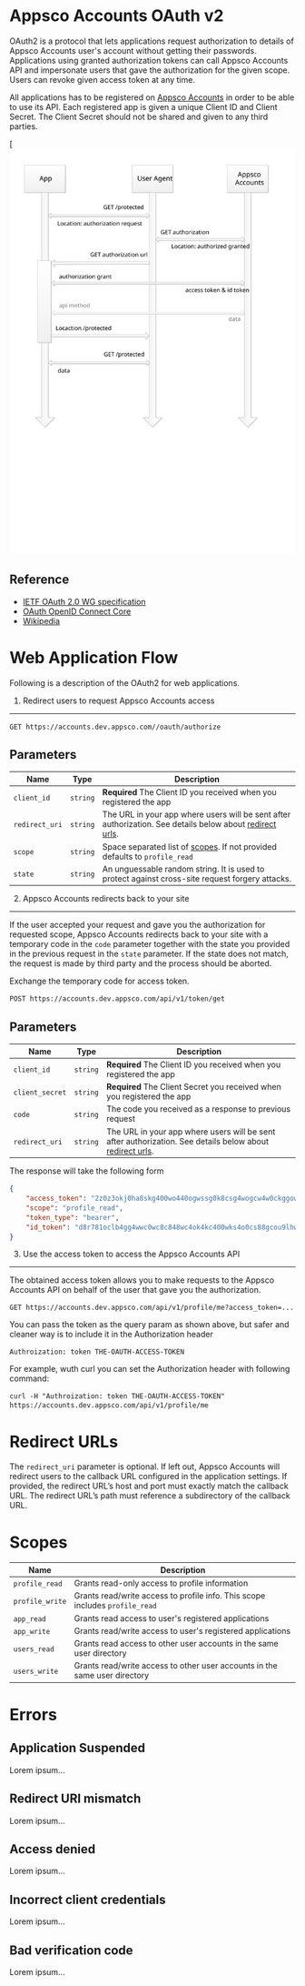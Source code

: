 Appsco Accounts OAuth v2
========================

OAuth2 is a protocol that lets applications request authorization to details of Appsco Accounts user's account
without getting their passwords. Applications using granted authorization tokens can call Appsco Accounts API
and impersonate users that gave the authorization for the given scope. Users can revoke given access token
at any time.

All applications has to be registered on [Appsco Accounts](https://accounts.dev.appsco.com) in order to be able
to use its API. Each registered app is given a unique Client ID and Client Secret. The Client Secret should not be
shared and given to any third parties.

[![Appsco Accounts OAuth](oauth.svg)

Reference
---------

 * [IETF OAuth 2.0 WG specification](http://tools.ietf.org/html/rfc6749)
 * [OAuth OpenID Connect Core](http://openid.net/specs/openid-connect-core-1_0.html)
 * [Wikipedia](http://en.wikipedia.org/wiki/OAuth)


Web Application Flow
====================

Following is a description of the OAuth2 for web applications.

1. Redirect users to request Appsco Accounts access
---------------------------------------------------

    GET https://accounts.dev.appsco.com//oauth/authorize


Parameters
----------

| Name            | Type        | Description
| --------------- | ------------ | ------------
| `client_id`     | `string`     | **Required** The Client ID you received when you registered the app
| `redirect_uri`  | `string`     | The URL in your app where users will be sent after authorization. See details below about [redirect urls](#redirect-urls).
| `scope`         | `string`     | Space separated list of [scopes](#scopes). If not provided defaults to `profile_read`
| `state`         | `string`     | An unguessable random string. It is used to protect against cross-site request forgery attacks.


2. Appsco Accounts redirects back to your site
----------------------------------------------

If the user accepted your request and gave you the authorization for requested scope, Appsco Accounts redirects back
to your site with a temporary code in the `code` parameter together with the state you provided in the previous request
in the `state` parameter. If the state does not match, the request is made by third party and the process should be
aborted.

Exchange the temporary code for access token.

    POST https://accounts.dev.appsco.com/api/v1/token/get

Parameters
----------

| Name                | Type        | Description
| ------------------- | ------------ | ------------
| `client_id`         | `string`     | **Required** The Client ID you received when you registered the app
| `client_secret`     | `string`     | **Required** The Client Secret you received when you registered the app
| `code`              | `string`     | The code you received as a response to previous request
| `redirect_uri`      | `string`     | The URL in your app where users will be sent after authorization. See details below about [redirect urls](#redirect-urls).

The response will take the following form

``` json
{
    "access_token": "2z0z3okj0ha8skg400wo440ogwssg0k8csg4wogcw4w0ckggow",
    "scope": "profile_read",
    "token_type": "bearer",
    "id_token": "d8r781oclb4gg4wwc0wc8c848wc4ok4kc400wks4o0cs88gcou9lhwjkc3msws0g8c4osgc0kw8ckkcwwws4gwocwgowsgk4g8"
}
```

3. Use the access token to access the Appsco Accounts API
---------------------------------------------------------

The obtained access token allows you to make requests to the Appsco Accounts API on behalf of the user that gave
you the authorization.

    GET https://accounts.dev.appsco.com/api/v1/profile/me?access_token=...

You can pass the token as the query param as shown above, but safer and cleaner way is to include it in the
Authorization header

    Authroization: token THE-OAUTH-ACCESS-TOKEN

For example, wuth curl you can set the Authorization header with following command:

    curl -H "Authroization: token THE-OAUTH-ACCESS-TOKEN" https://accounts.dev.appsco.com/api/v1/profile/me


Redirect URLs
=============

The `redirect_uri` parameter is optional. If left out, Appsco Accounts will redirect users to the callback URL
configured in the application settings. If provided, the redirect URL’s host and port must exactly match the
callback URL. The redirect URL’s path must reference a subdirectory of the callback URL.


Scopes
======

| Name                | Description
| ------------------- | ------------
| `profile_read`      | Grants read-only access to profile information
| `profile_write`     | Grants read/write access to profile info. This scope includes `profile_read`
| `app_read`          | Grants read access to user's registered applications
| `app_write`         | Grants read/write access to user's registered applications
| `users_read`        | Grants read access to other user accounts in the same user directory
| `users_write`       | Grants read/write access to other user accounts in the same user directory


Errors
======

Application Suspended
---------------------

Lorem ipsum...

Redirect URI mismatch
---------------------

Lorem ipsum...

Access denied
-------------

Lorem ipsum...


Incorrect client credentials
----------------------------

Lorem ipsum...


Bad verification code
---------------------

Lorem ipsum...

